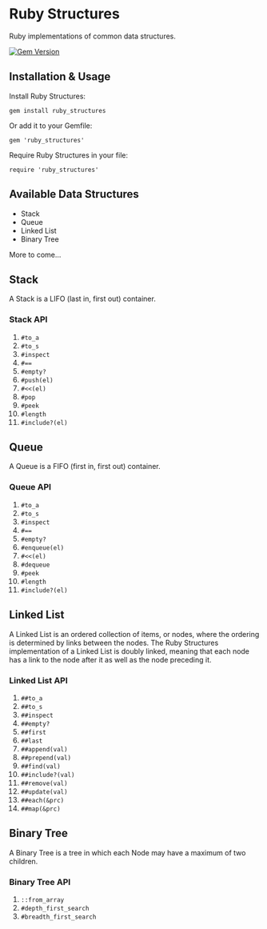 # Ruby Structures

Ruby implementations of common data structures.

[![Gem Version](https://badge.fury.io/rb/ruby_structures.svg)](https://badge.fury.io/rb/ruby_structures)

## Installation & Usage

Install Ruby Structures:
```
gem install ruby_structures
```
Or add it to your Gemfile:
```
gem 'ruby_structures'
```
Require Ruby Structures in your file:
```
require 'ruby_structures'
```

## Available Data Structures

* Stack
* Queue
* Linked List
* Binary Tree

More to come...

## Stack

A Stack is a LIFO (last in, first out) container.

### Stack API

1. `#to_a`
1. `#to_s`
1. `#inspect`
1. `#==`
1. `#empty?`
1. `#push(el)`
1. `#<<(el)`
1. `#pop`
1. `#peek`
1. `#length`
1. `#include?(el)`

## Queue

A Queue is a FIFO (first in, first out) container.

### Queue API

1. `#to_a`
1. `#to_s`
1. `#inspect`
1. `#==`
1. `#empty?`
1. `#enqueue(el)`
1. `#<<(el)`
1. `#dequeue`
1. `#peek`
1. `#length`
1. `#include?(el)`

## Linked List

A Linked List is an ordered collection of items, or nodes, where the ordering is determined by links between the nodes. The Ruby Structures implementation of a Linked List is doubly linked, meaning that each node has a link to the node after it as well as the node preceding it.

### Linked List API

1. `##to_a`
1. `##to_s`
1. `##inspect`
1. `##empty?`
1. `##first`
1. `##last`
1. `##append(val)`
1. `##prepend(val)`
1. `##find(val)`
1. `##include?(val)`
1. `##remove(val)`
1. `##update(val)`
1. `##each(&prc)`
1. `##map(&prc)`

## Binary Tree

A Binary Tree is a tree in which each Node may have a maximum of two children.

### Binary Tree API

1. `::from_array`
1. `#depth_first_search`
1. `#breadth_first_search`
